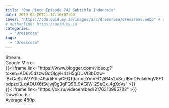 ```yaml
---
title: "One Piece Episode 742 Subtitle Indonesia"
date: 2019-08-20T21:17:16+07:00
cover: "https://cdn.opid.my.id/images/arc/dressrosa/dressrosa.webp" # Optional, cover
# authorlink: https://opid.my.id
categories:
  - "Dressrosa"
tags:
  - "Dressrosa"
---
```

<div class="ui menu violet borderless inverted">
  <div class="header item active">
        Stream:
    </div>
  <a class="active item" data-tab="google">
    <i class="google drive icon"></i> Google
  </a>
  <a class="item nounderline" data-tab="mirror">
    <i class="odnoklassniki icon"></i> Mirror
  </a>
</div>
<div class="ui bottom attached tab segment active" style="border:0 !important;" data-tab="google">
{{< iframe link="https://www.blogger.com/video.g?token=AD6v5dzzwGqOlgyH4zH5gDUVI3bDzw-lBxGaSUW7Y0tc49udiFViyCEQTdcrmoYmVFG2iB4s2xSczlBmDFolakhqV8F1odpzci3_qAOUX6tSvjwj9g3gFQ96_9AGlW-2SeCx_4gXoVs" >}}
</div>
<div class="ui bottom attached tab segment" style="border:0 !important;" data-tab="mirror">
{{< iframe link="https://ok.ru/videoembed/2176313985782" >}}
</div>
<div class="ui menu violet borderless inverted">
  <div class="header item active">
        Downloads:
    </div>
  <a class="item nounderline" href="https://ouo.io/fdH9Z1B" target="_blank" rel="dofollow"><i class="google drive icon"></i>
    Average 480p</a>
</div>